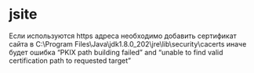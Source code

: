 # jsite
Если используются https адреса необходимо добавить сертификат сайта в C:\Program Files\Java\jdk1.8.0_202\jre\lib\security\cacerts
иначе будет ошибка “PKIX path building failed” and “unable to find valid certification path to requested target”
